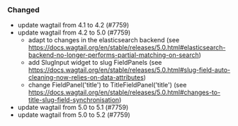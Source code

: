 ### Changed

- update wagtail from 4.1 to 4.2 (#7759)
- update wagtail from 4.2 to 5.0 (#7759)
  - adapt to changes in the elasticsearch backend (see https://docs.wagtail.org/en/stable/releases/5.0.html#elasticsearch-backend-no-longer-performs-partial-matching-on-search)
  - add SlugInput widget to slug FieldPanels (see https://docs.wagtail.org/en/stable/releases/5.0.html#slug-field-auto-cleaning-now-relies-on-data-attributes)
  - change FieldPanel('title') to TitleFieldPanel('title') (see https://docs.wagtail.org/en/stable/releases/5.0.html#changes-to-title-slug-field-synchronisation)
- update wagtail from 5.0 to 5.1 (#7759)
- update wagtail from 5.0 to 5.2 (#7759)
